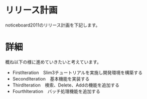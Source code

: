 # リリース計画 #

noticeboard2011のリリース計画を下記します。


# 詳細 #

概ね以下の様に進めていきたいと考えています。
  * FirstIteration　Slim3チュートリアルを実施し開発環境を構築する
  * SecondIteration　基本機能を実装する
  * ThirdIteration　検索、Delete、Addの機能を追加する
  * FourthIteration　バッチ処理機能を追加する